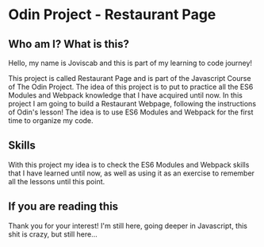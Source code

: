 # Odin Project - Restaurant Page

## Who am I? What is this?

Hello, my name is Joviscab and this is part of my learning to code journey!

This project is called Restaurant Page and is part of the Javascript Course of The Odin Project. The idea of this project is to put to practice all the ES6 Modules and Webpack knowledge that I have acquired until now. In this project I am going to build a Restaurant Webpage, following the instructions of Odin's lesson! The idea is to use ES6 Modules and Webpack for the first time to organize my code.

## Skills

With this project my idea is to check the ES6 Modules and Webpack skills that I have learned until now, as well as using it as an exercise to remember all the lessons until this point.

## If you are reading this
Thank you for your interest! I'm still here, going deeper in Javascript, this shit is crazy, but still here...
